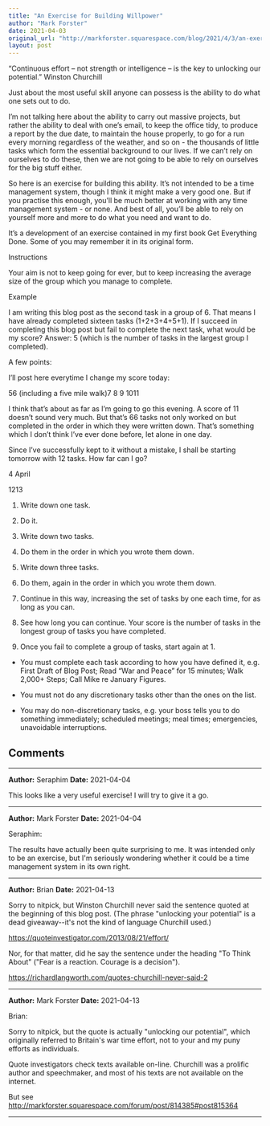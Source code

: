 ```yaml
---
title: "An Exercise for Building Willpower"
author: "Mark Forster"
date: 2021-04-03
original_url: "http://markforster.squarespace.com/blog/2021/4/3/an-exercise-for-building-willpower.html"
layout: post
---
```


“Continuous effort – not strength or intelligence – is the key to unlocking our potential.” Winston Churchill

Just about the most useful skill anyone can possess is the ability to do what one sets out to do.

I’m not talking here about the ability to carry out massive projects, but rather the ability to deal with one’s email, to keep the office tidy, to produce a report by the due date, to maintain the house properly, to go for a run every morning regardless of the weather, and so on - the thousands of little tasks which form the essential background to our lives. If we can’t rely on ourselves to do these, then we are not going to be able to rely on ourselves for the big stuff either.

So here is an exercise for building this ability. It’s not intended to be a time management system, though I think it might make a very good one. But if you practise this enough, you’ll be much better at working with any time management system - or none. And best of all, you’ll be able to rely on yourself more and more to do what you need and want to do.

It’s a development of an exercise contained in my first book Get Everything Done. Some of you may remember it in its original form.

Instructions

Your aim is not to keep going for ever, but to keep increasing the average size of the group which you manage to complete.

Example

I am writing this blog post as the second task in a group of 6. That means I have already completed sixteen tasks (1+2+3+4+5+1). If I succeed in completing this blog post but fail to complete the next task, what would be my score? Answer: 5 (which is the number of tasks in the largest group I completed).

A few points:

I’ll post here everytime I change my score today:

56 (including a five mile walk)7 8 9 1011

I think that’s about as far as I’m going to go this evening. A score of 11 doesn’t sound very much. But that’s 66 tasks not only worked on but completed in the order in which they were written down. That’s something which I don’t think I’ve ever done before, let alone in one day.

Since I’ve successfully kept to it without a mistake, I shall be starting tomorrow with 12 tasks. How far can I go?

4 April

1213

1. Write down one task.

2. Do it.

3. Write down two tasks.

4. Do them in the order in which you wrote them down.

5. Write down three tasks.

6. Do them, again in the order in which you wrote them down.

7. Continue in this way, increasing the set of tasks by one each time, for as long as you can.

8. See how long you can continue. Your score is the number of tasks in the longest group of tasks you have completed.

9. Once you fail to complete a group of tasks, start again at 1.

- You must complete each task according to how you have defined it, e.g. First Draft of Blog Post; Read “War and Peace” for 15 minutes; Walk 2,000+ Steps; Call Mike re January Figures.

- You must not do any discretionary tasks other than the ones on the list.

- You may do non-discretionary tasks, e.g. your boss tells you to do something immediately; scheduled meetings; meal times; emergencies, unavoidable interruptions.


## Comments

---

**Author:** Seraphim
**Date:** 2021-04-04

This looks like a very useful exercise! I will try to give it a go.

---

**Author:** Mark Forster
**Date:** 2021-04-04

Seraphim:  
  
The results have actually been quite surprising to me. It was intended only to be an exercise, but I'm seriously wondering whether it could be a time management system in its own right.

---

**Author:** Brian
**Date:** 2021-04-13

Sorry to nitpick, but Winston Churchill never said the sentence quoted at the beginning of this blog post. (The phrase "unlocking your potential" is a dead giveaway--it's not the kind of language Churchill used.)  
  
https://quoteinvestigator.com/2013/08/21/effort/  
  
Nor, for that matter, did he say the sentence under the heading "To Think About" ("Fear is a reaction. Courage is a decision").  
  
https://richardlangworth.com/quotes-churchill-never-said-2

---

**Author:** Mark Forster
**Date:** 2021-04-13

Brian:  
  
Sorry to nitpick, but the quote is actually "unlocking our potential", which originally referred to Britain's war time effort, not to your and my puny efforts as individuals.  
  
Quote investigators check texts available on-line. Churchill was a prolific author and speechmaker, and most of his texts are not available on the internet.  
  
But see <http://markforster.squarespace.com/forum/post/814385#post815364>

---
